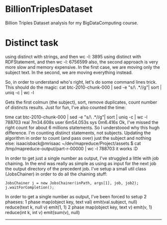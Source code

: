 # BillionTriplesDataset
Billion Triples Dataset analysis for my BigDataComputing course.

# Distinct task
using distinct with strings, and then wc -l:
3895
using distinct with RDFStatement, and then wc -l:
6756599
also, the second approach is very more slow and memory expensive.
In the first case, we are moving only the subject text.
In the second, we are moving everything instead.

So, in order to understand who's right, let's do some command lines trick.
This should do the magic:
cat btc-2010-chunk-000 | sed -e "s/\ .*//g"| sort | uniq -c | wc -l

Gets the first colmun (the subject), sort, remove duplicates, count number of distincts results.
Just for fun, I've also counted the time:

time cat btc-2010-chunk-000 | sed -e "s/\ .*//g"| sort | uniq -c | wc -l
788703
real	7m34.608s
user	6m54.053s
sys	0m6.416s
Ok, I've missed the right count for about 6 millions statements. So I understoood why this hugh difference.
I'm counting distinct statements, not subjects.
Updating the algorithm in order to count (and pass over) just the subject and nothing else:
isaacisback@mrisaac ~/dev/mapreduce/Project/assets $ cat /tmp/mapreduce-output/part-r-00000 | wc -l
788703
it works :D

In order to get just a single number as output, I've struggled a little with job chaining. In the end was really
as simple as using as input for the next job the output directory of the precedent job.
I've setup a small util class (JobsChainer) in order to do all the chaining stuff:

    JobsChainer j = new JobsChainer(inPath, args[1], job, job2);
    j.waitForCompletion();

In order to get a single number as output, I've been forced to setup 2 phaeses:
1 phase
    map(object key, text val)
        emit(val.subject, null)
    reduce(text k, null v)
        emit(1, 1)
2 phase
    map(object key, text v)
        emit(v, 1)
    reduce(int k, int v)
        emit(sum(v), null)

-----
